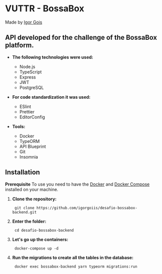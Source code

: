 # VUTTR - BossaBox

  
Made by [Igor Gois](https://github.com/igorgoiis)

## **API developed for the challenge of the BossaBox platform.**

 - **The following technologies were used:**
	 - Node.js
	 - TypeScript
	 - Express
	 - JWT
	 - PostgreSQL 

- **For code standardization it was used:**
	- ESlint
	- Prettier
	- EditorConfig
	
- **Tools:**
	- Docker
	- TypeORM
	- API Blueprint
	- Git
	- Insomnia

## Installation

**Prerequisite**
To use you need to have the [Docker](https://docs.docker.com/engine/install/)  and [Docker Compose](https://docs.docker.com/compose/install/) installed on your machine.

1. **Clone the repository:**

	    git clone https://github.com/igorgoiis/desafio-bossabox-backend.git

2. **Enter the folder:**
		    
		cd desafio-bossabox-backend

3. **Let's go up the containers:**

		docker-compose up -d
		
4. **Run the migrations to create all the tables in the database:**

		docker exec bossabox-backend yarn typeorm migrations:run
